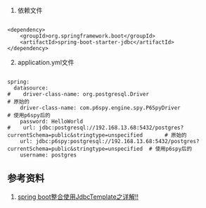 1. 依赖文件

~~~

<dependency>
    <groupId>org.springframework.boot</groupId>
    <artifactId>spring-boot-starter-jdbc</artifactId>
</dependency>

~~~

2. application.yml文件

~~~

spring:
  datasource:
#    driver-class-name: org.postgresql.Driver                                                             # 原始的
    driver-class-name: com.p6spy.engine.spy.P6SpyDriver                                                   # 使用p6spy后的
    password: HelloWorld
#    url: jdbc:postgresql://192.168.13.68:5432/postgres?currentSchema=public&stringtype=unspecified       # 原始的
    url: jdbc:p6spy:postgresql://192.168.13.68:5432/postgres?currentSchema=public&stringtype=unspecified  # 使用p6spy后的
    username: postgres

~~~

## 参考资料

1. [spring boot整合使用JdbcTemplate之详解!!](https://blog.csdn.net/zty1317313805/article/details/79710488)